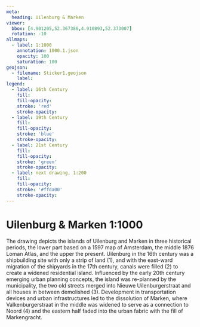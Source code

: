 ```yaml
---
meta:
  heading: Uilenburg & Marken
viewer:
  bbox: [4.901205,52.367386,4.910893,52.373007]
  rotation: -10
allmaps:
  - label: 1:1000
    annotation: 1000.1.json
    opacity: 100
    saturation: 100
geojson:
  - filename: Sticker1.geojson
    label: 
legend:
  - label: 16th Century
    fill:
    fill-opacity:
    stroke: 'red'
    stroke-opacity:
  - label: 19th Century
    fill:
    fill-opacity:
    stroke: 'blue'
    stroke-opacity:
  - label: 21st Century
    fill:
    fill-opacity:
    stroke: 'green'
    stroke-opacity:
  - label: next drawing, 1:200
    fill:
    fill-opacity:
    stroke: '#ffda00'
    stroke-opacity:
---
```

# Uilenburg & Marken 1:1000
The drawing depicts the islands of Uilenburg and Marken in three historical periods, the lower part based on a 1597 map of Amsterdam, the middle 1876 Loman Atlas, and the upper the present. Uilenburg in the 16th century was a shipbuilding site with only a strip of land (1), and with the east-ward migration of the shipyards in the 17th century, canals were filled (2) to create a widened residential island. Influenced by the early 20th century emerging urban planning concepts, the island was re-planned by the municipality, the two old streets merged into Nieuwe Uilenburgerstraat and all houses in between demolished (3). Development in transportation devices and urban infrastructures led to the dissolution of Marken, where Valkenburgerstraat in the middle was widened to serve as a connection to Noord (4) and the eastern half faded into the urban fabric with the fill of Markengracht.
